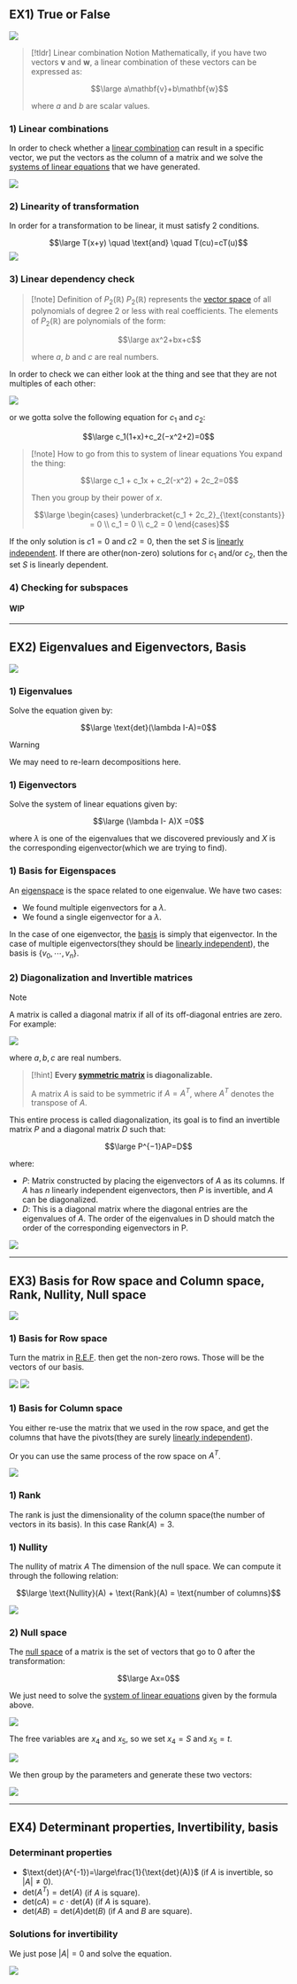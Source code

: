## EX1) True or False

![](../z_images/Pasted%20image%2020230809111207.png)

> [!tldr] Linear combination Notion
> Mathematically, if you have two vectors $\mathbf{v}$ and $\mathbf{w}$, a linear combination of these vectors can be expressed as:
> 
> $$\large a\mathbf{v}+b\mathbf{w}$$
> 
> where $a$ and $b$ are scalar values.

### 1) Linear combinations

In order to check whether a [linear combination](../Linear%20Algebra/Linear%20Combination.md) can result in a specific vector, we put the vectors as the column of a matrix and we solve the [systems of linear equations](../Linear%20Algebra/Systems%20of%20Linear%20Equations.md) that we have generated.

![](../z_images/Pasted%20image%2020230909102536.png)


### 2) Linearity of transformation

In order for a transformation to be linear, it must satisfy 2 conditions.

$$\large T(x+y) \quad \text{and} \quad T(cu)=cT(u)$$
![](../z_images/Pasted%20image%2020230909105318.png)


### 3) Linear dependency check

> [!note] Definition of $P_2(\mathbb{R})$
> $P_2(\mathbb{R})$ represents the [vector space](../Linear%20Algebra/Vector%20spaces.md) of all polynomials of degree 2 or less with real coefficients. The elements of $P_2(\mathbb{R})$ are polynomials of the form:
> 
> $$\large ax^2+bx+c$$
> 
> where $a$, $b$ and $c$ are real numbers.


 In order to check we can either look at the thing and see that they are not multiples of each other:

![](../z_images/Pasted%20image%2020230909135006.png)


or we gotta solve the following equation for $c_1$ and $c_2$:

$$\large c_1​(1+x)+c_2​(−x^2+2)=0$$

> [!note] How to go from this to system of linear equations
> You expand the thing:
> 
> $$\large c_1 + c_1x + c_2(-x^2) + 2c_2=0$$
> 
> Then you group by their power of $x$.
> 
> $$\large \begin{cases}
\underbracket{c_1 + 2c_2}_{\text{constants}} = 0 \\
c_1 = 0 \\
c_2 = 0
\end{cases}$$


If the only solution is $c1_​=0$ and $c2​=0$, then the set $S$ is [linearly independent](../Linear%20Algebra/Linear%20dependence.md). If there are other(non-zero) solutions for $c_1$​ and/or $c_2​$, then the set $S$ is linearly dependent.


### 4) Checking for subspaces

#### WIP

---


## EX2) Eigenvalues and Eigenvectors, Basis

![](../z_images/Pasted%20image%2020230911143808.png)

### 1) Eigenvalues

Solve the equation given by:

$$\large \text{det}(\lambda I-A)=0$$

> [!warning]
> We may need to re-learn decompositions here.


### 1) Eigenvectors

Solve the system of linear equations given by:

$$\large (\lambda I- A)X =0$$

where $\lambda$ is one of the eigenvalues that we discovered previously and $X$ is the corresponding eigenvector(which we are trying to find).


### 1) Basis for Eigenspaces

An [eigenspace](../Linear%20Algebra/Eigenvectors%20and%20Eigenvalues.md) is the space related to one eigenvalue.
We have two cases:
- We found multiple eigenvectors for a $\lambda$.
- We found a single eigenvector for a $\lambda$.

In the case of one eigenvector, the [basis](../Linear%20Algebra/Basis.md) is simply that eigenvector.
In the case of multiple eigenvectors(they should be [linearly independent](../Linear%20Algebra/Linear%20dependence.md)), the basis is $\{v_0,\cdots, v_n\}$.


### 2) Diagonalization and Invertible matrices

> [!note]
> A matrix is called a diagonal matrix if all of its off-diagonal entries are zero. For example:
> 
> ![](../z_images/Pasted%20image%2020230911122338.png)
> 
> where $a,b,c$ are real numbers.

> [!hint]
> **Every [symmetric matrix](../Linear%20Algebra/Symmetric%20matrix.md) is diagonalizable.**
> 
> A matrix $A$ is said to be symmetric if $A=A^T$, where $A^T$ denotes the transpose of $A$.


This entire process is called diagonalization, its goal is to find an invertible matrix $P$ and a diagonal matrix $D$ such that:

$$\large P^{−1}AP=D$$

where:
- $P$: Matrix constructed by placing the eigenvectors of $A$ as its columns. If $A$ has $n$ linearly independent eigenvectors, then $P$ is invertible, and $A$ can be diagonalized.
- $D$: This is a diagonal matrix where the diagonal entries are the eigenvalues of $A$. The order of the eigenvalues in D should match the order of the corresponding eigenvectors in P.

![](../z_images/Pasted%20image%2020230911131024.png)

---


## EX3) Basis for Row space and Column space, Rank, Nullity, Null space

![](../z_images/Pasted%20image%2020230911143739.png)

### 1) Basis for Row space

Turn the matrix in [R.E.F](../Linear%20Algebra/Gaussian%20Elimination.md). then get the non-zero rows. Those will be the vectors of our basis.

![](../z_images/Pasted%20image%2020230911143332.png)
![](../z_images/Pasted%20image%2020230911143341.png)

### 1) Basis for Column space

You either re-use the matrix that we used in the row space, and get the columns that have the pivots(they are surely [linearly independent](../Linear%20Algebra/Linear%20dependence.md)).

Or you can use the same process of the row space on $A^T$.

![](../z_images/Pasted%20image%2020230911145703.png)


### 1) Rank

The rank is just the dimensionality of the column space(the number of vectors in its basis). In this case $\text{Rank}(A)=3$.


### 1) Nullity

The nullity of matrix $A$ The dimension of the null space.
We can compute it through the following relation:

$$\large \text{Nullity}(A) + \text{Rank}(A) = \text{number of columns}$$

![](../z_images/Pasted%20image%2020230911150339.png)


### 2) Null space

The [null space](../Linear%20Algebra/Null%20space.md) of a matrix is the set of vectors that go to 0 after the transformation:

$$\large Ax=0$$

We just need to solve the [system of linear equations](../Linear%20Algebra/Systems%20of%20Linear%20Equations.md) given by the formula above.

![](../z_images/Pasted%20image%2020230911152406.png)


The free variables are $x_4$ and $x_5$, so we set $x_4 = S$ and $x_5 = t$.

![](../z_images/Pasted%20image%2020230911152930.png)


We then group by the parameters and generate these two vectors:

![](../z_images/Pasted%20image%2020230911153040.png)

---


## EX4) Determinant properties, Invertibility, basis

### Determinant properties

- $\text{det}(A^{-1})=\large\frac{1}{\text{det}(A)}$ (if $A$ is invertible, so $|A|\neq 0$).
- $\text{det}(A^T)=\text{det}(A)$ (if $A$ is square).
- $\text{det}(cA)=c \cdot \text{det}(A)$ (if $A$ is square).
- $\text{det}(AB)=\text{det}(A)\text{det}(B)$ (if $A$ and $B$ are square).


### Solutions for invertibility

We just pose $|A|=0$ and solve the equation.

![](../z_images/Pasted%20image%2020230912100214.png)


